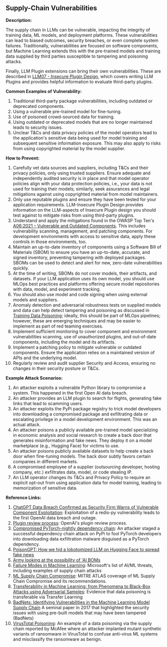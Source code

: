 ## Supply-Chain Vulnerabilities 

**Description:** 

The supply chain in LLMs can be vulnerable, impacting the integrity of training data, ML models, and deployment platforms. These vulnerabilities can lead to biased outcomes, security breaches, or even complete system failures. Traditionally, vulnerabilities are focused on software components, but Machine Learning extends this with the pre-trained models and training data supplied by third parties susceptible to tampering and poisoning attacks. 

Finally, LLM Plugin extensions can bring their own vulnerabilities. These are described in [LLM07 - Insecure Plugin Design](InsecurePluginDesign.md), which covers writing LLM Plugins and provides helpful information to evaluate third-party plugins.

**Common Examples of Vulnerability:**

1. Traditional third-party package vulnerabilities, including outdated or deprecated components.
2. Using a vulnerable pre-trained model for fine-tuning. 
3. Use of poisoned crowd-sourced data for training.
4. Using outdated or deprecated models that are no longer maintained leads to security issues.
5. Unclear T&Cs and data privacy policies of the model operators lead to the application's sensitive data being used for model training and subsequent sensitive information exposure. This may also apply to risks from using copyrighted material by the model supplier.

**How to Prevent:**

1. Carefully vet data sources and suppliers, including T&Cs and their privacy policies, only using trusted suppliers. Ensure adequate and independently audited security is in place and that model operator policies align with your data protection policies, i.e., your data is not used for training their models; similarly, seek assurances and legal mitigations against using copyrighted material from model maintainers.
2. Only use reputable plugins and ensure they have been tested for your application requirements. LLM-Insecure Plugin Design provides information on the LLM-aspects of Insecure Plugin design you should test against to mitigate risks from using third-party plugins.
3. Understand and apply the mitigations found in the OWASP Top Ten's [A06:2021 – Vulnerable and Outdated Components](https://owasp.org/Top10/A06_2021-Vulnerable_and_Outdated_Components/). This includes vulnerability scanning, management, and patching components. For development environments with access to sensitive data, apply these controls in those environments, too.
4. Maintain an up-to-date inventory of components using a Software Bill of Materials (SBOM) to ensure you have an up-to-date, accurate, and signed inventory, preventing tampering with deployed packages. SBOMs can be used to detect and alert for new, zero-date vulnerabilities quickly.
5. At the time of writing, SBOMs do not cover models, their artifacts, and datasets. If your LLM application uses its own model, you should use MLOps best practices and platforms offering secure model repositories with data, model, and experiment tracking.
6. You should also use model and code signing when using external models and suppliers.
7. Anomaly detection and adversarial robustness tests on supplied models and data can help detect tampering and poisoning as discussed in [ Training Data Poisoning](https://github.com/OWASP/www-project-top-10-for-large-language-model-applications/blob/main/1_0_vulns/Training_Data_Poisoning.md); ideally, this should be part of MLOps pipelines; however, these are emerging techniques and may be easier to implement as part of red teaming exercises.
8. Implement sufficient monitoring to cover component and environment vulnerabilities scanning, use of unauthorized plugins, and out-of-date components, including the model and its artifacts.
9. Implement a patching policy to mitigate vulnerable or outdated components. Ensure the application relies on a maintained version of APIs and the underlying model.
10. Regularly review and audit supplier Security and Access, ensuring no changes in their security posture or T&Cs.

**Example Attack Scenarios:**

1. An attacker exploits a vulnerable Python library to compromise a system. This happened in the first Open AI data breach. 
2. An attacker provides an LLM plugin to search for flights, generating fake links that lead to scamming users.
3. An attacker exploits the PyPi package registry to trick model developers into downloading a compromised package and exfiltrating data or escalating privilege in a model development environment. This was an actual attack.
4. An attacker poisons a publicly available pre-trained model specializing in economic analysis and social research to create a back door that generates misinformation and fake news. They deploy it on a model marketplace (e.g., Hugging Face) for victims to use.
5. An attacker poisons publicly available datasets to help create a back door when fine-tuning models. The back door subtly favors certain companies in different markets.
6. A compromised employee of a supplier (outsourcing developer, hosting company, etc.) exfiltrates data, model, or code stealing IP.
7. An LLM operator changes its T&Cs and Privacy Policy to require an explicit opt-out from using application data for model training, leading to memorization of sensitive data.

**Reference Links:**

1. [ChatGPT Data Breach Confirmed as Security Firm Warns of Vulnerable Component Exploitation](https://www.securityweek.com/chatgpt-data-breach-confirmed-as-security-firm-warns-of-vulnerable-component-exploitation/): Exploitation of a redis-py vulnerability leads to the first OpenAI data breach and outage.
2. [Plugin review process](https://platform.openai.com/docs/plugins/review): OpenAI's plugin review process.
3. [Compromised PyTorch-nightly dependency chain](https://pytorch.org/blog/compromised-nightly-dependency/): An attacker staged a successful dependency chain attack on PyPi to fool PyTorch developers into downloading data exfiltration malware disguised as a PyTorch dependency.
4. [PoisonGPT: How we hid a lobotomized LLM on Hugging Face to spread fake news](https://blog.mithrilsecurity.io/poisongpt-how-we-hid-a-lobotomized-llm-on-hugging-face-to-spread-fake-news/)
5. [Army looking at the possibility of 'AI BOMs](https://defensescoop.com/2023/05/25/army-looking-at-the-possibility-of-ai-boms-bill-of-materials/)
6. [Failure Modes in Machine Learning](https://learn.microsoft.com/en-us/security/engineering/failure-modes-in-machine-learning): Microsoft's list of AI/ML threats, including examples of supply chain attacks
7. [ML Supply Chain Compromise](https://atlas.mitre.org/techniques/AML.T0010/): MITRE ATLAS coverage of ML Supply Chain Compromise and its recommendations. 
8. [Transferability in Machine Learning: from Phenomena to Black-Box Attacks using Adversarial Samples](https://arxiv.org/pdf/1605.07277.pdf): Evidence that data poisoning is transferable via Transfer Learning
9. [BadNets: Identifying Vulnerabilities in the Machine Learning Model Supply Chain](https://arxiv.org/abs/1708.06733) A seminal paper in 2017 that highlighted the security issues with using pre-built models that may have been tampered (BadNets)
10. [VirusTotal Poisoning](https://atlas.mitre.org/studies/AML.CS0002): An example of a data poisoning via the supply chain reported by McAfee where an attacker implanted mutant synthetic variants of ransomware in VirusTotal to confuse anti-virus ML systems and misclassify the ransomware as benign. 
